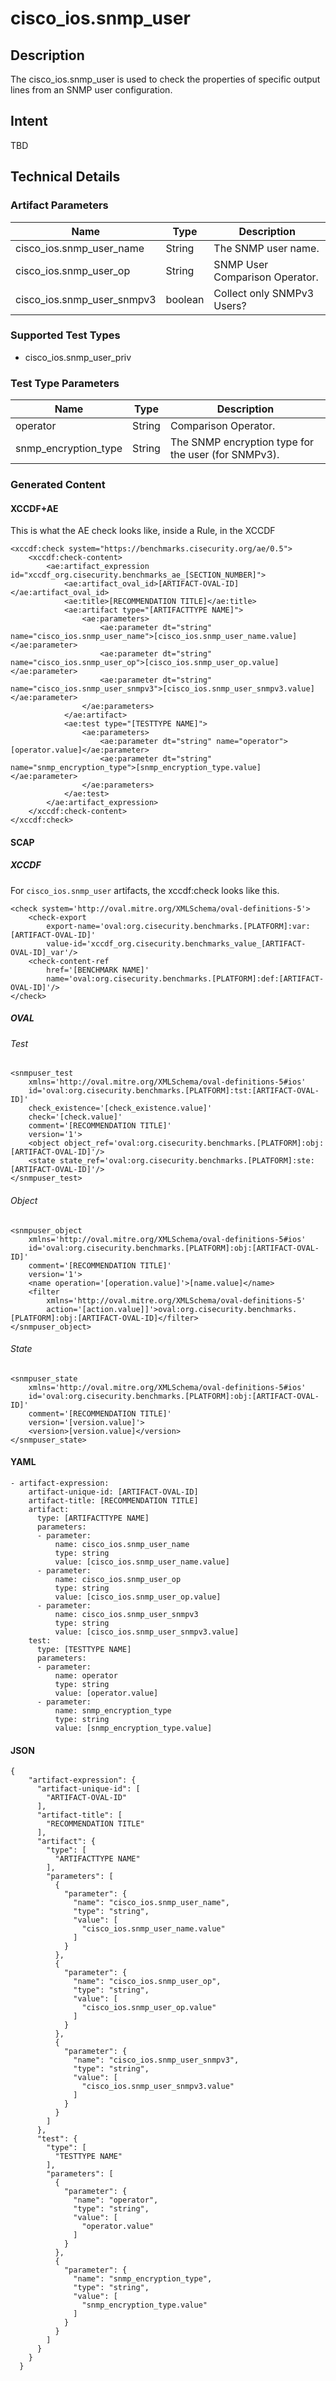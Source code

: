 # cisco_ios.snmp_user

## Description
The cisco_ios.snmp_user is used to check the properties of specific output lines from an SNMP user configuration.

## Intent
TBD

## Technical Details
### Artifact Parameters
| Name                  |Type    | Description |
| ----------------------|--------| ----------- |
| cisco_ios.snmp_user_name | String | The SNMP user name. |
| cisco_ios.snmp_user_op | String | SNMP User Comparison Operator. |
| cisco_ios.snmp_user_snmpv3 | boolean | Collect only SNMPv3 Users? |

### Supported Test Types
- cisco_ios.snmp_user_priv

### Test Type Parameters
| Name                  |Type    | Description |
| ----------------------|--------| ----------- |
| operator | String | Comparison Operator. |
| snmp_encryption_type | String | The SNMP encryption type for the user (for SNMPv3). |


### Generated Content
#### XCCDF+AE
This is what the AE check looks like, inside a Rule, in the XCCDF

```
<xccdf:check system="https://benchmarks.cisecurity.org/ae/0.5">
    <xccdf:check-content>
        <ae:artifact_expression id="xccdf_org.cisecurity.benchmarks_ae_[SECTION_NUMBER]">
            <ae:artifact_oval_id>[ARTIFACT-OVAL-ID]</ae:artifact_oval_id>
            <ae:title>[RECOMMENDATION TITLE]</ae:title>
            <ae:artifact type="[ARTIFACTTYPE NAME]">
                <ae:parameters>
                    <ae:parameter dt="string" name="cisco_ios.snmp_user_name">[cisco_ios.snmp_user_name.value]</ae:parameter>
                    <ae:parameter dt="string" name="cisco_ios.snmp_user_op">[cisco_ios.snmp_user_op.value]</ae:parameter>
                    <ae:parameter dt="string" name="cisco_ios.snmp_user_snmpv3">[cisco_ios.snmp_user_snmpv3.value]</ae:parameter>
                </ae:parameters>
            </ae:artifact>
            <ae:test type="[TESTTYPE NAME]">
                <ae:parameters>
                    <ae:parameter dt="string" name="operator">[operator.value]</ae:parameter>
                    <ae:parameter dt="string" name="snmp_encryption_type">[snmp_encryption_type.value]</ae:parameter>
                </ae:parameters>
            </ae:test>
        </ae:artifact_expression>
    </xccdf:check-content>
</xccdf:check>
```

#### SCAP
##### XCCDF
For `cisco_ios.snmp_user` artifacts, the xccdf:check looks like this. 

```
<check system='http://oval.mitre.org/XMLSchema/oval-definitions-5'>            
    <check-export 
        export-name='oval:org.cisecurity.benchmarks.[PLATFORM]:var:[ARTIFACT-OVAL-ID]' 
        value-id='xccdf_org.cisecurity.benchmarks_value_[ARTIFACT-OVAL-ID]_var'/>
    <check-content-ref 
        href='[BENCHMARK NAME]' 
        name='oval:org.cisecurity.benchmarks.[PLATFORM]:def:[ARTIFACT-OVAL-ID]'/>
</check>
```

##### OVAL
###### Test

```
<snmpuser_test 
    xmlns='http://oval.mitre.org/XMLSchema/oval-definitions-5#ios' 
    id='oval:org.cisecurity.benchmarks.[PLATFORM]:tst:[ARTIFACT-OVAL-ID]'
    check_existence='[check_existence.value]' 
    check='[check.value]' 
    comment='[RECOMMENDATION TITLE]'
    version='1'>
    <object object_ref='oval:org.cisecurity.benchmarks.[PLATFORM]:obj:[ARTIFACT-OVAL-ID]'/>
    <state state_ref='oval:org.cisecurity.benchmarks.[PLATFORM]:ste:[ARTIFACT-OVAL-ID]'/>
</snmpuser_test>
```

###### Object

```
<snmpuser_object 
    xmlns='http://oval.mitre.org/XMLSchema/oval-definitions-5#ios' 
    id='oval:org.cisecurity.benchmarks.[PLATFORM]:obj:[ARTIFACT-OVAL-ID]'
    comment='[RECOMMENDATION TITLE]'
    version='1'>
    <name operation='[operation.value]'>[name.value]</name>
    <filter 
        xmlns='http://oval.mitre.org/XMLSchema/oval-definitions-5' 
        action='[action.value]]'>oval:org.cisecurity.benchmarks.[PLATFORM]:obj:[ARTIFACT-OVAL-ID]</filter>
</snmpuser_object>
```
###### State

```
<snmpuser_state 
    xmlns='http://oval.mitre.org/XMLSchema/oval-definitions-5#ios' 
    id='oval:org.cisecurity.benchmarks.[PLATFORM]:obj:[ARTIFACT-OVAL-ID]'
    comment='[RECOMMENDATION TITLE]'
    version='[version.value]'>
    <version>[version.value]</version>
</snmpuser_state>
```

#### YAML

```
- artifact-expression:
    artifact-unique-id: [ARTIFACT-OVAL-ID]
    artifact-title: [RECOMMENDATION TITLE]
    artifact:
      type: [ARTIFACTTYPE NAME]
      parameters:
      - parameter: 
          name: cisco_ios.snmp_user_name
          type: string
          value: [cisco_ios.snmp_user_name.value]
      - parameter: 
          name: cisco_ios.snmp_user_op
          type: string
          value: [cisco_ios.snmp_user_op.value]
      - parameter: 
          name: cisco_ios.snmp_user_snmpv3
          type: string
          value: [cisco_ios.snmp_user_snmpv3.value]
    test:
      type: [TESTTYPE NAME]
      parameters:   
      - parameter: 
          name: operator
          type: string
          value: [operator.value]
      - parameter: 
          name: snmp_encryption_type
          type: string
          value: [snmp_encryption_type.value]
```

#### JSON

```
{
    "artifact-expression": {
      "artifact-unique-id": [
        "ARTIFACT-OVAL-ID"
      ],
      "artifact-title": [
        "RECOMMENDATION TITLE"
      ],
      "artifact": {
        "type": [
          "ARTIFACTTYPE NAME"
        ],
        "parameters": [
          {
            "parameter": {
              "name": "cisco_ios.snmp_user_name",
              "type": "string",
              "value": [
                "cisco_ios.snmp_user_name.value"
              ]
            }
          },
          {
            "parameter": {
              "name": "cisco_ios.snmp_user_op",
              "type": "string",
              "value": [
                "cisco_ios.snmp_user_op.value"
              ]
            }
          },
          {
            "parameter": {
              "name": "cisco_ios.snmp_user_snmpv3",
              "type": "string",
              "value": [
                "cisco_ios.snmp_user_snmpv3.value"
              ]
            }
          }
        ]
      },
      "test": {
        "type": [
          "TESTTYPE NAME"
        ],
        "parameters": [
          {
            "parameter": {
              "name": "operator",
              "type": "string",
              "value": [
                "operator.value"
              ]
            }
          },
          {
            "parameter": {
              "name": "snmp_encryption_type",
              "type": "string",
              "value": [
                "snmp_encryption_type.value"
              ]
            }
          }
        ]
      }
    }
  }
``` 